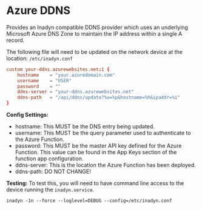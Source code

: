 # Azure DDNS
Provides an Inadyn compatible DDNS provider which uses an underlying Microsoft Azure DNS Zone to maintain the IP address within a single A record.

The following file will need to be updated on the network device at the location: `/etc/inadyn.conf`
```conf
custom your-ddns.azurewebsites.net:1 {
    hostname    = "your.azuredomain.com"
    username    = "USER"
    password    = ""
    ddns-server = "your-ddns.azurewebsites.net"
    ddns-path   = "/api/ddns/update?%u=%p&hostname=%h&ipaddr=%i"
}
```

__Config Settings:__
- hostname: This MUST be the DNS entry being updated.
- username: This MUST be the query parameter used to authenticate to the Azure Function.
- password: This MUST be the master API key defined for the Azure Function. This value can be found in the App Keys section of the function app configuration.
- ddns-server: This is the location the Azure Function has been deployed.
- ddns-path: DO NOT CHANGE!

__Testing:__
To test this, you will need to have command line access to the device running the `inadyn.service`.
```txt
inadyn -1n --force --loglevel=DEBUG --config=/etc/inadyn.conf
```
